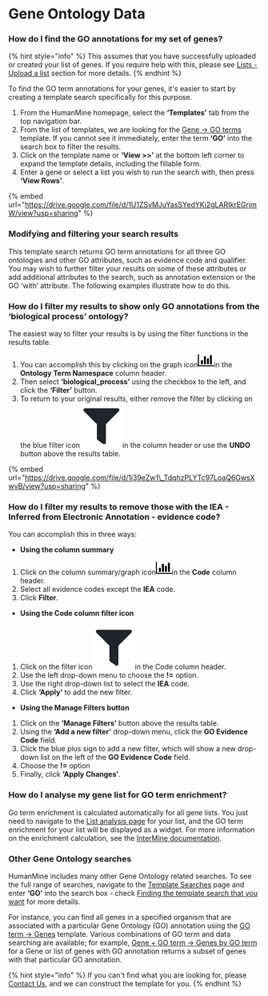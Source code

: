 # Gene Ontology Data

### How do I find the GO annotations for my set of genes?

{% hint style="info" %}
This assumes that you have successfully uploaded or created your list of genes. If you require help with this, please see [Lists - Upload a list](../lists/upload-a-list.md) section for more details. 
{% endhint %}

To find the GO term annotations for your genes, it's easier to start by creating a template search specifically for this purpose. 

1. From the HumanMine homepage, select the **‘Templates’** tab from the top navigation bar.
2. From the list of templates, we are looking for the [Gene → GO terms](http://bluegenes-staging.apps.intermine.org/humanmine/templates/Gene_GO) template. If you cannot see it immediately, enter the term **‘GO’** into the search box to filter the results. 
3. Click on the template name or **‘View &gt;&gt;’** at the bottom left corner to expand the template details, including the fillable form. 
4. Enter a gene or select a list you wish to run the search with, then press **‘View Rows’**. 

{% embed url="https://drive.google.com/file/d/1U1ZSvMJuYasSYedYKi2gLARIkrEGrjmW/view?usp=sharing" %}

### Modifying and filtering your search results

This template search returns GO term annotations for all three GO ontologies and other GO attributes, such as evidence code and qualifier. You may wish to further filter your results on some of these attributes or add additional attributes to the search, such as annotation extension or the GO ‘with’ attribute. The following examples illustrate how to do this. 

### How do I filter my results to show only GO annotations from the ‘biological process’ ontology?

The easiest way to filter your results is by using the filter functions in the results table. 

1. You can accomplish this by clicking on the graph icon![](../../../.gitbook/assets/bar-chart.png)in the **Ontology Term Namespace** column header. 
2. Then select **‘biological\_process’** using the checkbox to the left, and click the **‘Filter’** button. 
3. To return to your original results, either remove the filter by clicking on the blue filter icon![](../../../.gitbook/assets/screenshot-902-.png)in the column header or use the **UNDO** button above the results table. 

{% embed url="https://drive.google.com/file/d/1i39eZw1\_TdqhzPLYTc97LoaQ6GwsXwvB/view?usp=sharing" %}

### How do I filter my results to remove those with the IEA - Inferred from Electronic Annotation - evidence code? 

You can accomplish this in three ways:  

* **Using the column summary**

1. Click on the column summary/graph icon![](../../../.gitbook/assets/bar-chart.png)in the **Code** column header. 
2. Select all evidence codes except the **IEA** code.
3. Click **Filter**.

* **Using the Code column filter icon**

1. Click on the filter icon![](../../../.gitbook/assets/screenshot-902-.png)in the Code column header. 
2. Use the left drop-down menu to choose the **!=** option. 
3. Use the right drop-down list to select the **IEA** code.
4. Click **‘Apply’** to add the new filter. 

* **Using the Manage Filters button**

1. Click on the **‘Manage Filters’** button above the results table. 
2. Using the **‘Add a new filter’** drop-down menu, click the **GO Evidence Code** field. 
3. Click the blue plus sign to add a new filter, which will show a new drop-down list on the left of the **GO Evidence Code** field.
4. Choose the **!=** option 
5. Finally, click **‘Apply Changes’**. 

### How do I analyse my gene list for GO term enrichment?

Go term enrichment is calculated automatically for all gene lists. You just need to navigate to the [List analysis page](../lists/list-analysis-pages.md) for your list, and the GO term enrichment for your list will be displayed as a widget. For more information on the enrichment calculation, see the [InterMine documentation](http://intermine.readthedocs.org/en/latest/embedding/list-widgets/enrichment-widgets/).

### Other Gene Ontology searches

HumanMine includes many other Gene Ontology related searches. To see the full range of searches, navigate to the [Template Searches](../template-search.md) page and enter **‘GO’** into the search box - check [Finding the template search that you want](https://app.gitbook.com/@user-documentation-intermine/s/user-documentation/~/drafts/-MV2CivsOM4aGPUlhjlU/content/user-documentation/template-search#finding-the-template-search-that-you-want) for more details. 

For instance, you can find all genes in a specified organism that are associated with a particular Gene Ontology \(GO\) annotation using the [GO term → Genes](http://bluegenes-staging.apps.intermine.org/humanmine/templates/GOterm_Gene) template. Various combinations of GO term and data searching are available; for example, [Gene + GO term → Genes by GO term](http://bluegenes-staging.apps.intermine.org/humanmine/templates/Gene_particularGoannotation) for a Gene or list of genes with GO annotation returns a subset of genes with that particular GO annotation. 

{% hint style="info" %}
If you can't find what you are looking for, please [Contact Us](../contact-us.md), and we can construct the template for you.
{% endhint %}

